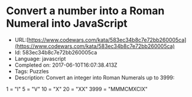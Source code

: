 # Convert a number into a Roman Numeral into JavaScript

 - URL:[https://www.codewars.com/kata/583ec34b8c7e72bb260005ca](https://www.codewars.com/kata/583ec34b8c7e72bb260005ca)
 - Id: 583ec34b8c7e72bb260005ca
 - Language: javascript
 - Completed on: 2017-06-10T16:07:38.413Z
 - Tags: Puzzles
 - Description:
Convert an integer into Roman Numerals up to 3999:

1 = "I"
5 = "V"
10 = "X"
20 = "XX"
3999 = "MMMCMXCIX"


